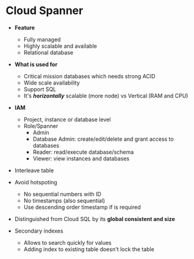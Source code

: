 
# Cloud Spanner

- **Feature**
  - Fully managed
  - Highly scalable and available
  - Relational database

- **What is used for**
  - Critical mission databases which needs strong ACID
  - Wide scale availability
  - Support SQL
  - It's ***horizontally*** scalable (more node) vs Vertical (RAM and CPU)
- **IAM**
  - Project, instance or database level
  - Role/Spanner
    - Admin
    - Database Admin: create/edit/delete and grant access to databases
    - Reader: read/execute database/schema
    - Viewer: view instances and databases
- Interleave table
- Avoid hotspoting
  - No sequential numbers with ID
  - No timestamps (also sequential)
  - Use descending order timestamp if is required

- Distinguished from Cloud SQL by its **global consistent and size**
- Secondary indexes
  - Allows to search quickly for values
  - Adding index to existing table doesn't lock the table